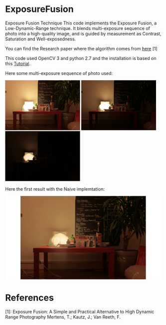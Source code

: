 # ExposureFusion
Exposure Fusion Technique
This code implements the Exposure Fusion, a Low-Dynamic-Range technique. It blends multi-exposure sequence of photo into a high-quality image, and is guided by measurement as Contrast, Saturation and Well-exposedness.

You can find the Research paper where the algorithm comes from [here](https://github.com/Rachine/ExposureFusion/blob/master/exposure_fusion.pdf) [1]

This code used OpenCV 3 and python 2.7 and the installation is based on this [Tutorial](http://www.pyimagesearch.com/2015/06/22/install-opencv-3-0-and-python-2-7-on-ubuntu/).

Here some multi-exposure sequence of photo used:

<img src="/image_set/jpeg/t_0_1" width="240"> <img src="/image_set/jpeg/t_5_1" width="240"> <img src="/image_set/jpeg/t_9_1" width="240">

Here the first result with the Naive implemtation:

<img src="/result_jpeg_naive.png" width="500">


# References
[1]: Exposure Fusion: A Simple and Practical Alternative to High Dynamic Range Photography
Mertens, T.; Kautz, J.; Van Reeth, F.
